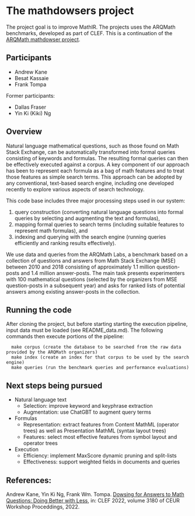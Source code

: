 # The mathdowsers project

The project goal is to improve MathIR. The projects uses the ARQMath benchmarks, developed as part of CLEF. 
This is a continuation of the [ARQMath mathdowser project](https://github.com/kiking0501/MathDowsers-ARQMath).

## Participants

- Andrew Kane
- Besat Kassaie
- Frank Tompa

Former participants:

- Dallas Fraser
- Yin Ki (Kiki) Ng

## Overview

Natural language mathematical questions, such as those found on Math Stack Exchange, can be automatically transformed into formal queries consisting of keywords and formulas.
The resulting formal queries can then be effectively executed against a corpus.
A key component of our approach has been to represent each formula as a bag of math features and to treat those features as simple search terms.
This approach can be adopted by any conventional, text-based search engine, including one developed recently to explore various aspects of search technology.

This code base includes three major processing steps used in our system:

1. query construction (converting natural language questions into formal queries by selecting and augmenting the text and formulas),
2. mapping formal queries to search terms (including suitable features to represent math formulas), and 
3. indexing and querying with the search engine (running queries efficiently and ranking results effectively).

We use data and queries from the ARQMath Labs, a benchmark based on a collection of questions and answers from Math Stack Exchange (MSE) between 2010 and 2018 consisting of approximately 1.1 million question-posts and 1.4 million answer-posts.
The main task presents experimenters with 100 mathematical questions (selected by the organizers from MSE question-posts in a subsequent year) and asks for ranked lists of potential answers among existing answer-posts in the collection.

## Running the code

After cloning the project, but before starting starting the execution pipeline, input data must be loaded  (see README\_data.md).
The following commands then execute portions of the pipeline:
  ```
    make corpus (create the database to be searched from the raw data provided by the ARQMath organizers)
    make index (create an index for that corpus to be used by the search engine)
    make queries (run the benchmark queries and performance evaluations)
  ```

## Next steps being pursued 

- Natural language text
   - Selection: improve keyword and keyphrase extraction
   - Augmentation: use ChatGBT to augment query terms
- Formulas
   - Representation: extract features from Content MathML (operator trees) as well as Presentation MathML (syntax layout trees)
   - Features: select most effective features from symbol layout and operator trees
- Execution 
   - Efficiency: implement  MaxScore dynamic pruning and split-lists
   - Effectiveness: support weighted fields in documents and queries

## References:

Andrew Kane, Yin Ki Ng, Frank Wm. Tompa. [Dowsing for Answers to Math Questions: Doing Better with Less](http://ceur-ws.org/Vol-3180/paper-03.pdf), in: CLEF 2022, volume 3180 of CEUR Workshop Proceddings, 2022.


